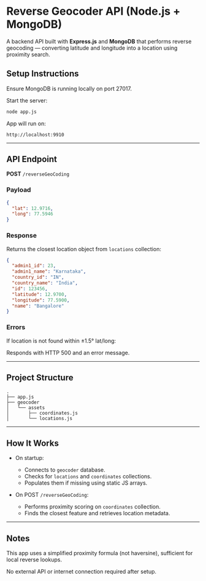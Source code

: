 
# Reverse Geocoder API (Node.js + MongoDB)

A backend API built with **Express.js** and **MongoDB** that performs reverse geocoding — converting latitude and longitude into a location using proximity search.

## Setup Instructions

Ensure MongoDB is running locally on port 27017.

Start the server:

```bash
node app.js
```

App will run on:

```plaintext
http://localhost:9910
```

---

## API Endpoint

**POST** `/reverseGeoCoding`

### Payload

```json
{
  "lat": 12.9716,
  "long": 77.5946
}
```

### Response

Returns the closest location object from `locations` collection:

```json
{
  "admin1_id": 23,
  "admin1_name": "Karnataka",
  "country_id": "IN",
  "country_name": "India",
  "id": 123456,
  "latitude": 12.9700,
  "longitude": 77.5900,
  "name": "Bangalore"
}
```

### Errors

If location is not found within ±1.5° lat/long:

Responds with HTTP 500 and an error message.

---

## Project Structure

```plaintext
.
├── app.js
├── geocoder
│   └── assets
│       ├── coordinates.js
│       └── locations.js
```

---

## How It Works

- On startup:
  - Connects to `geocoder` database.
  - Checks for `locations` and `coordinates` collections.
  - Populates them if missing using static JS arrays.

- On POST `/reverseGeoCoding`:
  - Performs proximity scoring on `coordinates` collection.
  - Finds the closest feature and retrieves location metadata.

---

## Notes

This app uses a simplified proximity formula (not haversine), sufficient for local reverse lookups.

No external API or internet connection required after setup.
